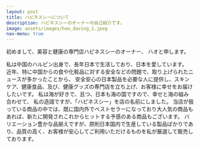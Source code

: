 ```yaml
---
layout: post
title: ハピネスシーについて
description: ハピネスシーのオーナーの自己紹介です。
image: assets/images/hao_daving_1.jpeg
nav-menu: true
---
```


初めまして、美容と健康の専門店ハピネスシーのオーナー、
ハオと申します。

私は中国のハルピン出身で、長年日本で生活しており、日本を愛しています。 近年、特に中国からの食や化粧品に対する安全などの問題で、取り上げられたニュースが多かったことから、 安全安心の日本製品を必要な人に提供し、スキンケア、健康食品、及び、健康グッズの専門店を立ち上げ、お客様に幸せをお届けしたいです。
私は海が好きで、且つ、日本も海の国ですので、幸せと海の組み合わせて、 私の造語ですが、「ハピネスシー」を店の名前にしました。
当店が扱っている商品の中では、既に国内外でベストセラーになっており大人気の商品もあれば、新たに開発されこれからヒットする予感のある商品もございます。
バリエーション豊かな品揃えですが、原則日本国内で生産している製品ばかりであり、品質の高く、お客様が安心してご利用いただけるものを私が厳選して販売しております。
